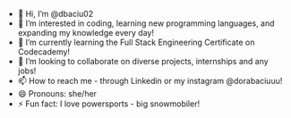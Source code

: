 - 👋 Hi, I’m @dbaciu02
- 👀 I’m interested in coding, learning new programming languages, and expanding my knowledge every day!
- 🌱 I’m currently learning the Full Stack Engineering Certificate on Codecademy!
- 💞️ I’m looking to collaborate on diverse projects, internships and any jobs!
- 📫 How to reach me - through Linkedin or my instagram @dorabaciuuu!
- 😄 Pronouns: she/her
- ⚡ Fun fact: I love powersports - big snowmobiler!

<!---
dbaciu02/dbaciu02 is a ✨ special ✨ repository because its `README.md` (this file) appears on your GitHub profile.
You can click the Preview link to take a look at your changes.
--->
